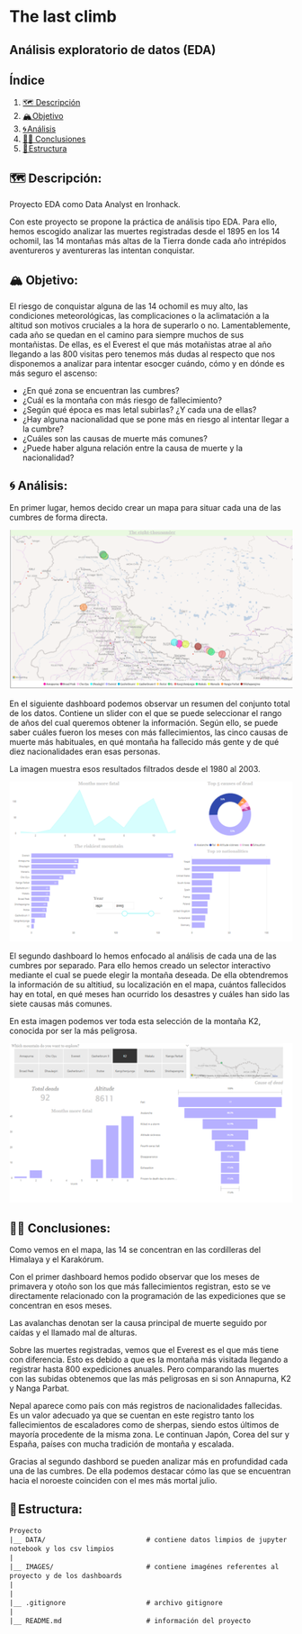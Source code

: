 # The last climb

## Análisis exploratorio de datos (EDA)

## Índice

1. [🗺️ Descripción](#descripcion-del-proyecto)
2. [🏔️ Objetivo](#objetivo)
3. [🌀 Análisis](#analisis)
4. [🧗‍♀️ Conclusiones](#conclusion)
5. [🧊 Estructura](#estructura)


## 🗺️ Descripción:<a name="descripción"/>

Proyecto EDA como Data Analyst en Ironhack. 

Con este proyecto se propone la práctica de análisis tipo EDA. Para ello, hemos escogido analizar las muertes registradas desde el 1895 en los 14 ochomil, las 14 montañas más altas de la Tierra donde cada año intrépidos aventureros y aventureras las intentan conquistar.

## 🏔️ Objetivo:<a name="objetivo"/>

El riesgo de conquistar alguna de las 14 ochomil es muy alto, las condiciones meteorológicas, las complicaciones o la aclimatación a la altitud son motivos cruciales a la hora de superarlo o no. Lamentablemente, cada año se quedan en el camino para siempre muchos de sus montañistas. De ellas, es el Everest el que más motañistas atrae al año llegando a las 800 visitas pero tenemos más dudas al respecto que nos disponemos a analizar para intentar esocger cuándo, cómo y en dónde es más seguro el ascenso:

- ¿En qué zona se encuentran las cumbres?
- ¿Cuál es la montaña con más riesgo de fallecimiento?
- ¿Según qué época es mas letal subirlas? ¿Y cada una de ellas?
- ¿Hay alguna nacionalidad que se pone más en riesgo al intentar llegar a la cumbre?
- ¿Cuáles son las causas de muerte más comunes?
- ¿Puede haber alguna relación entre la causa de muerte y la nacionalidad?


## 🌀 Análisis:<a name="analisis"/>

En primer lugar, hemos decido crear un mapa para situar cada una de las cumbres de forma directa.

![dashboard](./images/map.png)

En el siguiente dashboard podemos observar un resumen del conjunto total de los datos. Contiene un slider con el que se puede seleccionar el rango de años del cual queremos obtener la información. Según ello, se puede saber cuáles fueron los meses con más fallecimientos, las cinco causas de muerte más habituales, en qué montaña ha fallecido más gente y de qué diez nacionalidades eran esas personas.

La imagen muestra esos resultados filtrados desde el 1980 al 2003.

![dashboard](./images/5003.png)


El segundo dashboard lo hemos enfocado al análisis de cada una de las cumbres por separado. Para ello hemos creado un selector interactivo mediante el cual se puede elegir la montaña deseada. De ella obtendremos la información de su altitiud, su localización en el mapa, cuántos fallecidos hay en total, en qué meses han ocurrido los desastres y cuáles han sido las siete causas más comunes.

En esta imagen podemos ver toda esta selección de la montaña K2, conocida por ser la más peligrosa.

![dashboard](./images/k2.png)



## 🧗‍♀️ Conclusiones:<a name='conclusion'/>

Como vemos en el mapa, las 14 se concentran en las cordilleras del Himalaya y el Karakórum. 

Con el primer dashboard hemos podido observar que los meses de primavera y otoño son los que más fallecimientos registran, esto se ve directamente relacionado con la programación de las expediciones que se concentran en esos meses. 

Las avalanchas denotan ser la causa principal de muerte seguido por caídas y el llamado mal de alturas.

Sobre las muertes registradas, vemos que el Everest es el que más tiene con diferencia. Esto es debido a que es la montaña más visitada llegando a registrar hasta 800 expediciones anuales. Pero comparando las muertes con las subidas obtenemos que las más peligrosas en si son Annapurna, K2 y Nanga Parbat.

Nepal aparece como país con más registros de nacionalidades fallecidas. Es un valor adecuado ya que se cuentan en este registro tanto los fallecimientos de escaladores como de sherpas, siendo estos últimos de mayoría procedente de la misma zona. Le continuan Japón, Corea del sur y España, países con mucha tradición de montaña y escalada.

Gracias al segundo dashbord se pueden analizar más en profundidad cada una de las cumbres. De ella podemos destacar cómo las que se encuentran hacia el noroeste coinciden con el mes más mortal julio. 


## 🧊 Estructura:<a name="estructura"/>

```
Proyecto 
|__ DATA/                         # contiene datos limpios de jupyter notebook y los csv limpios
|
|__ IMAGES/                       # contiene imagénes referentes al proyecto y de los dashboards   
|
|
|__ .gitignore                    # archivo gitignore     
|
|__ README.md                     # información del proyecto
```